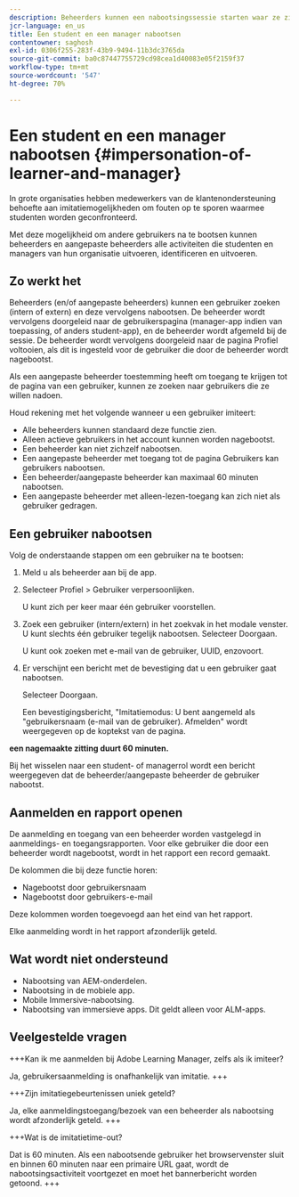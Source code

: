 ```yaml
---
description: Beheerders kunnen een nabootsingssessie starten waar ze zich namens elke gebruiker kunnen aanmelden bij diens account in een student- of managerrol.
jcr-language: en_us
title: Een student en een manager nabootsen
contentowner: saghosh
exl-id: 0306f255-283f-43b9-9494-11b3dc3765da
source-git-commit: ba0c87447755729cd98cea1d40083e05f2159f37
workflow-type: tm+mt
source-wordcount: '547'
ht-degree: 70%

---
```


# Een student en een manager nabootsen {#impersonation-of-learner-and-manager}

In grote organisaties hebben medewerkers van de klantenondersteuning behoefte aan imitatiemogelijkheden om fouten op te sporen waarmee studenten worden geconfronteerd.

Met deze mogelijkheid om andere gebruikers na te bootsen kunnen beheerders en aangepaste beheerders alle activiteiten die studenten en managers van hun organisatie uitvoeren, identificeren en uitvoeren.

## Zo werkt het

Beheerders (en/of aangepaste beheerders) kunnen een gebruiker zoeken (intern of extern) en deze vervolgens nabootsen. De beheerder wordt vervolgens doorgeleid naar de gebruikerspagina (manager-app indien van toepassing, of anders student-app), en de beheerder wordt afgemeld bij de sessie. De beheerder wordt vervolgens doorgeleid naar de pagina Profiel voltooien, als dit is ingesteld voor de gebruiker die door de beheerder wordt nagebootst.

Als een aangepaste beheerder toestemming heeft om toegang te krijgen tot de pagina van een gebruiker, kunnen ze zoeken naar gebruikers die ze willen nadoen.

Houd rekening met het volgende wanneer u een gebruiker imiteert:

* Alle beheerders kunnen standaard deze functie zien.
* Alleen actieve gebruikers in het account kunnen worden nagebootst.
* Een beheerder kan niet zichzelf nabootsen.
* Een aangepaste beheerder met toegang tot de pagina Gebruikers kan gebruikers nabootsen.
* Een beheerder/aangepaste beheerder kan maximaal 60 minuten nabootsen.
* Een aangepaste beheerder met alleen-lezen-toegang kan zich niet als gebruiker gedragen.

## Een gebruiker nabootsen

Volg de onderstaande stappen om een gebruiker na te bootsen:

1. Meld u als beheerder aan bij de app.
1. Selecteer Profiel > Gebruiker verpersoonlijken.

   U kunt zich per keer maar één gebruiker voorstellen.

1. Zoek een gebruiker (intern/extern) in het zoekvak in het modale venster. U kunt slechts één gebruiker tegelijk nabootsen. Selecteer Doorgaan.

   U kunt ook zoeken met e-mail van de gebruiker, UUID, enzovoort.

1. Er verschijnt een bericht met de bevestiging dat u een gebruiker gaat nabootsen.

   Selecteer Doorgaan.

   Een bevestigingsbericht, &quot;Imitatiemodus: U bent aangemeld als &quot;gebruikersnaam (e-mail van de gebruiker). Afmelden&quot; wordt weergegeven op de koptekst van de pagina.

**een nagemaakte zitting duurt 60 minuten.**

Bij het wisselen naar een student- of managerrol wordt een bericht weergegeven dat de beheerder/aangepaste beheerder de gebruiker nabootst.

## Aanmelden en rapport openen

De aanmelding en toegang van een beheerder worden vastgelegd in aanmeldings- en toegangsrapporten. Voor elke gebruiker die door een beheerder wordt nagebootst, wordt in het rapport een record gemaakt.

De kolommen die bij deze functie horen:

* Nagebootst door gebruikersnaam
* Nagebootst door gebruikers-e-mail

Deze kolommen worden toegevoegd aan het eind van het rapport.

Elke aanmelding wordt in het rapport afzonderlijk geteld.

## Wat wordt niet ondersteund

* Nabootsing van AEM-onderdelen.
* Nabootsing in de mobiele app.
* Mobile Immersive-nabootsing.
* Nabootsing van immersieve apps. Dit geldt alleen voor ALM-apps.

## Veelgestelde vragen

+++Kan ik me aanmelden bij Adobe Learning Manager, zelfs als ik imiteer?

Ja, gebruikersaanmelding is onafhankelijk van imitatie.
+++

+++Zijn imitatiegebeurtenissen uniek geteld?

Ja, elke aanmeldingstoegang/bezoek van een beheerder als nabootsing wordt afzonderlijk geteld.
+++

+++Wat is de imitatietime-out?

Dat is 60 minuten. Als een nabootsende gebruiker het browservenster sluit en binnen 60 minuten naar een primaire URL gaat, wordt de nabootsingsactiviteit voortgezet en moet het bannerbericht worden getoond.
+++
